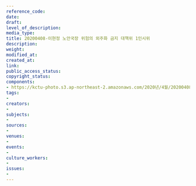 ```yaml
---
reference_code: 
date: 
draft: 
level_of_description: 
media_type: 
title: 20200408-이현정 노안국장 위험의 외주화 금지 대책위 1인시위
description: 
weight: 
modified_at: 
created_at: 
link: 
public_access_status: 
copyright_status: 
components:
- https://kctu-photo.s3.ap-northeast-2.amazonaws.com/2020년/4월/20200408-이현정+노안국장+위험의+외주화+금지+대책위+1인시위/E5D_0090.jpg
tags:
- 
creators:
- 
subjects:
- 
sources:
- 
venues:
- 
events:
- 
culture_workers:
- 
issues:
- 
---
```

